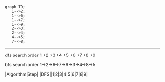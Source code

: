 
 ```mermaid
graph TD;
    1-->2;
    1-->6;
    1-->7;
    1-->9;
    2-->3;
    2-->4;
    4-->5;
    7-->8;
 
```
---
dfs search order
1->2->3->4->5->6->7->8->9
 
bfs search order
1->2->6->7->9->3->4->8->5

<!-- Table -->
|Algorithm|Step|
|DFS||1|2|3|4|5|6|7|8|9|
